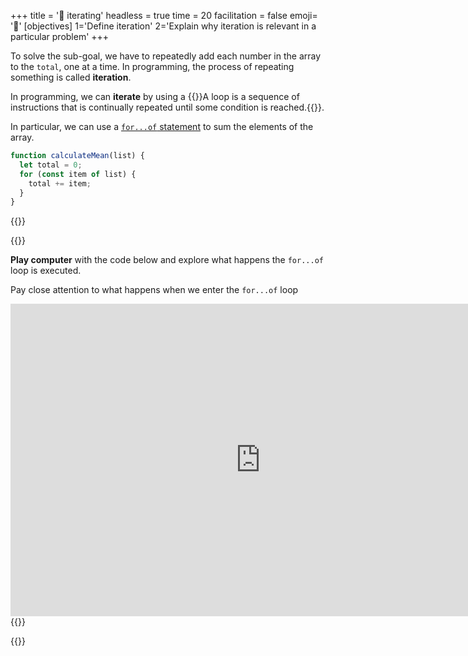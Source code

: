 +++
title = '🔁 iterating'
headless = true
time = 20
facilitation = false
emoji= '🧩'
[objectives]
    1='Define iteration'
    2='Explain why iteration is relevant in a particular problem'
+++

To solve the sub-goal, we have to repeatedly add each number in the array to the `total`, one at a time. In programming, the process of repeating something is called **iteration**.

In programming, we can **iterate** by using a {{<tooltip title="loop">}}A loop is a sequence of instructions that is continually repeated until some condition is reached.{{</tooltip>}}.

In particular, we can use a [`for...of` statement](https://developer.mozilla.org/en-US/docs/Web/JavaScript/Reference/Statements/for...of) to sum the elements of the array.

```js
function calculateMean(list) {
  let total = 0;
  for (const item of list) {
    total += item;
  }
}
```

{{<tabs name="Playing computer">}}

{{<tab name="🕹️ Play computer">}}

**Play computer** with the code below and explore what happens the `for...of` loop is executed.

Pay close attention to what happens when we enter the `for...of` loop

<iframe title="for..of loop" width="800" height="500" frameborder="0" src="https://pythontutor.com/iframe-embed.html#code=function%20calculateMean%28list%29%20%7B%0A%20%20let%20total%20%3D%200%3B%0A%20%20for%20%28const%20item%20of%20list%29%20%7B%0A%20%20%20%20total%20%2B%3D%20item%3B%0A%20%20%7D%0A%7D%0A%0AcalculateMean%28%5B10,20,30,40,50%5D%29%3B&codeDivHeight=400&codeDivWidth=350&cumulative=false&curInstr=0&heapPrimitives=nevernest&origin=opt-frontend.js&py=js&rawInputLstJSON=%5B%5D&textReferences=false"> </iframe>
{{</tab>}}

{{</tabs>}}
